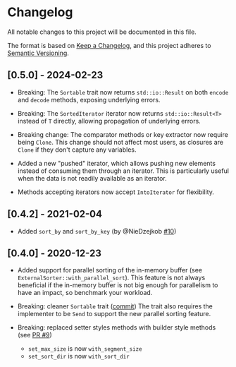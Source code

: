 # Changelog

All notable changes to this project will be documented in this file.

The format is based on [Keep a Changelog](https://keepachangelog.com/en/1.0.0/),
and this project adheres to [Semantic Versioning](https://semver.org/spec/v2.0.0.html).

## [0.5.0] - 2024-02-23

- Breaking: The `Sortable` trait now returns `std::io::Result` on both `encode`
  and `decode` methods, exposing underlying errors.

- Breaking: The `SortedIterator` iterator now returns `std::io::Result<T>`
  instead of `T` directly, allowing propagation of underlying errors.

- Breaking change: The comparator methods or key extractor now require being
  `Clone`. This change should not affect most users, as closures are `Clone` if
   they don't capture any variables.

- Added a new "pushed" iterator, which allows pushing new elements instead of
  consuming them through an iterator. This is particularly useful when the data is
  not readily available as an iterator.

- Methods accepting iterators now accept `IntoIterator` for flexibility.

## [0.4.2] - 2021-02-04

- Added `sort_by` and `sort_by_key` (by @NieDzejkob [#10](https://github.com/appaquet/extsort-rs/pull/10))

## [0.4.0] - 2020-12-23

- Added support for parallel sorting of the in-memory buffer (see `ExternalSorter::with_parallel_sort`).
  This feature is not always beneficial if the in-memory buffer is not big enough for parallelism to
  have an impact, so benchmark your workload.

- Breaking: cleaner `Sortable` trait ([commit](https://github.com/appaquet/extsort-rs/commit/6ab89a2c1a981c5715235c293d9a1122f22bd2dc))
  The trait also requires the implementer to be `Send` to support the new parallel sorting feature.

- Breaking: replaced setter styles methods with builder style methods (see [PR #9](https://github.com/appaquet/extsort-rs/pull/9))
  - `set_max_size` is now `with_segment_size`
  - `set_sort_dir` is now `with_sort_dir`
